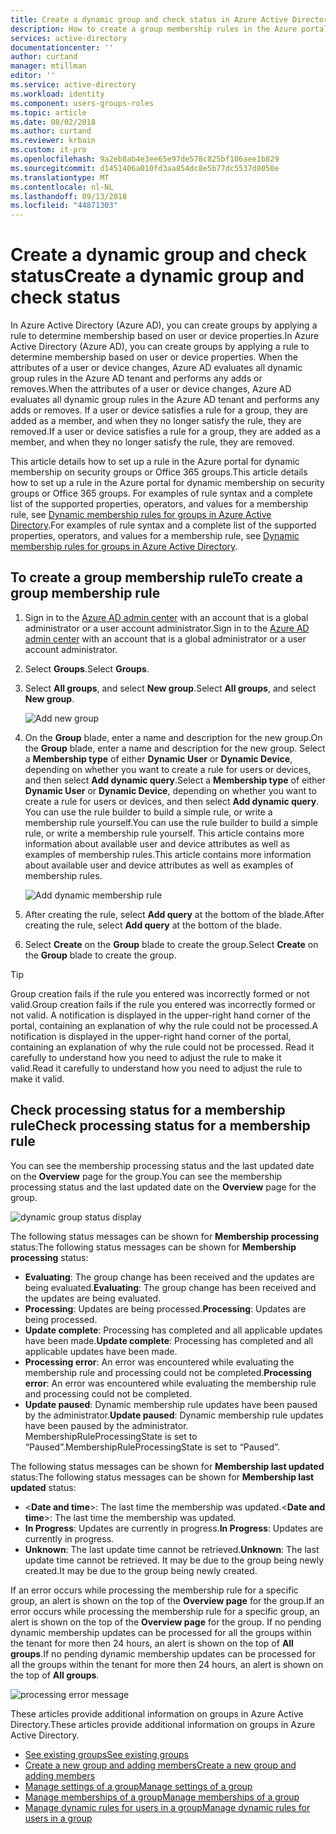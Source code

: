```yaml
---
title: Create a dynamic group and check status in Azure Active Directory | Microsoft Docs
description: How to create a group membership rules in the Azure portal, check status.
services: active-directory
documentationcenter: ''
author: curtand
manager: mtillman
editor: ''
ms.service: active-directory
ms.workload: identity
ms.component: users-groups-roles
ms.topic: article
ms.date: 08/02/2018
ms.author: curtand
ms.reviewer: krbain
ms.custom: it-pro
ms.openlocfilehash: 9a2eb8ab4e3ee65e97de578c825bf106aee1b829
ms.sourcegitcommit: d1451406a010fd3aa854dc8e5b77dc5537d8050e
ms.translationtype: MT
ms.contentlocale: nl-NL
ms.lasthandoff: 09/13/2018
ms.locfileid: "44871303"
---
```

# <a name="create-a-dynamic-group-and-check-status"></a><span data-ttu-id="fe95c-103">Create a dynamic group and check status</span><span class="sxs-lookup"><span data-stu-id="fe95c-103">Create a dynamic group and check status</span></span>

<span data-ttu-id="fe95c-104">In Azure Active Directory (Azure AD), you can create groups by applying a rule to determine membership based on user or device properties.</span><span class="sxs-lookup"><span data-stu-id="fe95c-104">In Azure Active Directory (Azure AD), you can create groups by applying a rule to determine membership based on user or device properties.</span></span> <span data-ttu-id="fe95c-105">When the attributes of a user or device changes, Azure AD evaluates all dynamic group rules in the Azure AD tenant and performs any adds or removes.</span><span class="sxs-lookup"><span data-stu-id="fe95c-105">When the attributes of a user or device changes, Azure AD evaluates all dynamic group rules in the Azure AD tenant and performs any adds or removes.</span></span> <span data-ttu-id="fe95c-106">If a user or device satisfies a rule for a group, they are added as a member, and when they no longer satisfy the rule, they are removed.</span><span class="sxs-lookup"><span data-stu-id="fe95c-106">If a user or device satisfies a rule for a group, they are added as a member, and when they no longer satisfy the rule, they are removed.</span></span>

<span data-ttu-id="fe95c-107">This article details how to set up a rule in the Azure portal for dynamic membership on security groups or Office 365 groups.</span><span class="sxs-lookup"><span data-stu-id="fe95c-107">This article details how to set up a rule in the Azure portal for dynamic membership on security groups or Office 365 groups.</span></span> <span data-ttu-id="fe95c-108">For examples of rule syntax and a complete list of the supported properties, operators, and values for a membership rule, see [Dynamic membership rules for groups in Azure Active Directory](groups-dynamic-membership.md).</span><span class="sxs-lookup"><span data-stu-id="fe95c-108">For examples of rule syntax and a complete list of the supported properties, operators, and values for a membership rule, see [Dynamic membership rules for groups in Azure Active Directory](groups-dynamic-membership.md).</span></span>

## <a name="to-create-a-group-membership-rule"></a><span data-ttu-id="fe95c-109">To create a group membership rule</span><span class="sxs-lookup"><span data-stu-id="fe95c-109">To create a group membership rule</span></span>

1. <span data-ttu-id="fe95c-110">Sign in to the [Azure AD admin center](https://aad.portal.azure.com) with an account that is a global administrator or a user account administrator.</span><span class="sxs-lookup"><span data-stu-id="fe95c-110">Sign in to the [Azure AD admin center](https://aad.portal.azure.com) with an account that is a global administrator or a user account administrator.</span></span>
2. <span data-ttu-id="fe95c-111">Select **Groups**.</span><span class="sxs-lookup"><span data-stu-id="fe95c-111">Select **Groups**.</span></span>
3. <span data-ttu-id="fe95c-112">Select **All groups**, and select **New group**.</span><span class="sxs-lookup"><span data-stu-id="fe95c-112">Select **All groups**, and select **New group**.</span></span>

   ![Add new group](./media/groups-create-rule/new-group-creation.png)

4. <span data-ttu-id="fe95c-114">On the **Group** blade, enter a name and description for the new group.</span><span class="sxs-lookup"><span data-stu-id="fe95c-114">On the **Group** blade, enter a name and description for the new group.</span></span> <span data-ttu-id="fe95c-115">Select a **Membership type** of either **Dynamic User** or **Dynamic Device**, depending on whether you want to create a rule for users or devices, and then select **Add dynamic query**.</span><span class="sxs-lookup"><span data-stu-id="fe95c-115">Select a **Membership type** of either **Dynamic User** or **Dynamic Device**, depending on whether you want to create a rule for users or devices, and then select **Add dynamic query**.</span></span> <span data-ttu-id="fe95c-116">You can use the rule builder to build a simple rule, or write a membership rule yourself.</span><span class="sxs-lookup"><span data-stu-id="fe95c-116">You can use the rule builder to build a simple rule, or write a membership rule yourself.</span></span> <span data-ttu-id="fe95c-117">This article contains more information about available user and device attributes as well as examples of membership rules.</span><span class="sxs-lookup"><span data-stu-id="fe95c-117">This article contains more information about available user and device attributes as well as examples of membership rules.</span></span>

   ![Add dynamic membership rule](./media/groups-create-rule/add-dynamic-group-rule.png)

5. <span data-ttu-id="fe95c-119">After creating the rule, select **Add query** at the bottom of the blade.</span><span class="sxs-lookup"><span data-stu-id="fe95c-119">After creating the rule, select **Add query** at the bottom of the blade.</span></span>
6. <span data-ttu-id="fe95c-120">Select **Create** on the **Group** blade to create the group.</span><span class="sxs-lookup"><span data-stu-id="fe95c-120">Select **Create** on the **Group** blade to create the group.</span></span>

> [!TIP]
> <span data-ttu-id="fe95c-121">Group creation fails if the rule you entered was incorrectly formed or not valid.</span><span class="sxs-lookup"><span data-stu-id="fe95c-121">Group creation fails if the rule you entered was incorrectly formed or not valid.</span></span> <span data-ttu-id="fe95c-122">A notification is displayed in the upper-right hand corner of the portal, containing an explanation of why the rule could not be processed.</span><span class="sxs-lookup"><span data-stu-id="fe95c-122">A notification is displayed in the upper-right hand corner of the portal, containing an explanation of why the rule could not be processed.</span></span> <span data-ttu-id="fe95c-123">Read it carefully to understand how you need to adjust the rule to make it valid.</span><span class="sxs-lookup"><span data-stu-id="fe95c-123">Read it carefully to understand how you need to adjust the rule to make it valid.</span></span>

## <a name="check-processing-status-for-a-membership-rule"></a><span data-ttu-id="fe95c-124">Check processing status for a membership rule</span><span class="sxs-lookup"><span data-stu-id="fe95c-124">Check processing status for a membership rule</span></span>

<span data-ttu-id="fe95c-125">You can see the membership processing status and the last updated date on the **Overview** page for the group.</span><span class="sxs-lookup"><span data-stu-id="fe95c-125">You can see the membership processing status and the last updated date on the **Overview** page for the group.</span></span>
  
  ![dynamic group status display](./media/groups-create-rule/group-status.png)

<span data-ttu-id="fe95c-127">The following status messages can be shown for **Membership processing** status:</span><span class="sxs-lookup"><span data-stu-id="fe95c-127">The following status messages can be shown for **Membership processing** status:</span></span>

* <span data-ttu-id="fe95c-128">**Evaluating**:  The group change has been received and the updates are being evaluated.</span><span class="sxs-lookup"><span data-stu-id="fe95c-128">**Evaluating**:  The group change has been received and the updates are being evaluated.</span></span>
* <span data-ttu-id="fe95c-129">**Processing**: Updates are being processed.</span><span class="sxs-lookup"><span data-stu-id="fe95c-129">**Processing**: Updates are being processed.</span></span>
* <span data-ttu-id="fe95c-130">**Update complete**: Processing has completed and all applicable updates have been made.</span><span class="sxs-lookup"><span data-stu-id="fe95c-130">**Update complete**: Processing has completed and all applicable updates have been made.</span></span>
* <span data-ttu-id="fe95c-131">**Processing error**: An error was encountered while evaluating the membership rule and processing could not be completed.</span><span class="sxs-lookup"><span data-stu-id="fe95c-131">**Processing error**: An error was encountered while evaluating the membership rule and processing could not be completed.</span></span>
* <span data-ttu-id="fe95c-132">**Update paused**: Dynamic membership rule updates have been paused by the administrator.</span><span class="sxs-lookup"><span data-stu-id="fe95c-132">**Update paused**: Dynamic membership rule updates have been paused by the administrator.</span></span> <span data-ttu-id="fe95c-133">MembershipRuleProcessingState is set to “Paused”.</span><span class="sxs-lookup"><span data-stu-id="fe95c-133">MembershipRuleProcessingState is set to “Paused”.</span></span>

<span data-ttu-id="fe95c-134">The following status messages can be shown for **Membership last updated** status:</span><span class="sxs-lookup"><span data-stu-id="fe95c-134">The following status messages can be shown for **Membership last updated** status:</span></span>

* <span data-ttu-id="fe95c-135">&lt;**Date and time**&gt;: The last time the membership was updated.</span><span class="sxs-lookup"><span data-stu-id="fe95c-135">&lt;**Date and time**&gt;: The last time the membership was updated.</span></span>
* <span data-ttu-id="fe95c-136">**In Progress**: Updates are currently in progress.</span><span class="sxs-lookup"><span data-stu-id="fe95c-136">**In Progress**: Updates are currently in progress.</span></span>
* <span data-ttu-id="fe95c-137">**Unknown**: The last update time cannot be retrieved.</span><span class="sxs-lookup"><span data-stu-id="fe95c-137">**Unknown**: The last update time cannot be retrieved.</span></span> <span data-ttu-id="fe95c-138">It may be due to the group being newly created.</span><span class="sxs-lookup"><span data-stu-id="fe95c-138">It may be due to the group being newly created.</span></span>

<span data-ttu-id="fe95c-139">If an error occurs while processing the membership rule for a specific group, an alert is shown on the top of the **Overview page** for the group.</span><span class="sxs-lookup"><span data-stu-id="fe95c-139">If an error occurs while processing the membership rule for a specific group, an alert is shown on the top of the **Overview page** for the group.</span></span> <span data-ttu-id="fe95c-140">If no pending dynamic membership updates can be processed for all the groups within the tenant for more then 24 hours, an alert is shown on the top of **All groups**.</span><span class="sxs-lookup"><span data-stu-id="fe95c-140">If no pending dynamic membership updates can be processed for all the groups within the tenant for more then 24 hours, an alert is shown on the top of **All groups**.</span></span>

![processing error message](./media/groups-create-rule/processing-error.png)

<span data-ttu-id="fe95c-142">These articles provide additional information on groups in Azure Active Directory.</span><span class="sxs-lookup"><span data-stu-id="fe95c-142">These articles provide additional information on groups in Azure Active Directory.</span></span>

* [<span data-ttu-id="fe95c-143">See existing groups</span><span class="sxs-lookup"><span data-stu-id="fe95c-143">See existing groups</span></span>](../fundamentals/active-directory-groups-view-azure-portal.md)
* [<span data-ttu-id="fe95c-144">Create a new group and adding members</span><span class="sxs-lookup"><span data-stu-id="fe95c-144">Create a new group and adding members</span></span>](../fundamentals/active-directory-groups-create-azure-portal.md)
* [<span data-ttu-id="fe95c-145">Manage settings of a group</span><span class="sxs-lookup"><span data-stu-id="fe95c-145">Manage settings of a group</span></span>](../fundamentals/active-directory-groups-settings-azure-portal.md)
* [<span data-ttu-id="fe95c-146">Manage memberships of a group</span><span class="sxs-lookup"><span data-stu-id="fe95c-146">Manage memberships of a group</span></span>](../fundamentals/active-directory-groups-membership-azure-portal.md)
* [<span data-ttu-id="fe95c-147">Manage dynamic rules for users in a group</span><span class="sxs-lookup"><span data-stu-id="fe95c-147">Manage dynamic rules for users in a group</span></span>](groups-dynamic-membership.md)
